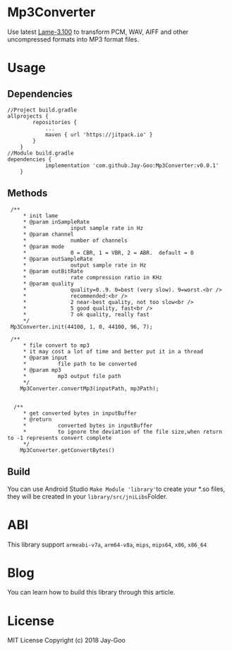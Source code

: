 # Mp3Converter
Use latest [Lame-3.100](http://lame.sourceforge.net/)  to transform PCM, WAV, AIFF and other uncompressed formats into MP3 format files.
# Usage
## Dependencies

```
//Project build.gradle
allprojects {
		repositories {
			...
			maven { url 'https://jitpack.io' }
		}
	}
//Module build.gradle
dependencies {
	        implementation 'com.github.Jay-Goo:Mp3Converter:v0.0.1'
	}
```
## Methods

```
 /**
     * init lame
     * @param inSampleRate
     *              input sample rate in Hz
     * @param channel
     *              number of channels
     * @param mode
     *              0 = CBR, 1 = VBR, 2 = ABR.  default = 0
     * @param outSampleRate
     *              output sample rate in Hz
     * @param outBitRate
     *              rate compression ratio in KHz
     * @param quality
     *              quality=0..9. 0=best (very slow). 9=worst.<br />
     *              recommended:<br />
     *              2 near-best quality, not too slow<br />
     *              5 good quality, fast<br />
     *              7 ok quality, really fast
     */
 Mp3Converter.init(44100, 1, 0, 44100, 96, 7);

 /**
     * file convert to mp3
     * it may cost a lot of time and better put it in a thread
     * @param input
     *          file path to be converted
     * @param mp3
     *          mp3 output file path
     */
    Mp3Converter.convertMp3(inputPath, mp3Path);


  /**
     * get converted bytes in inputBuffer
     * @return
     *          converted bytes in inputBuffer
     *          to ignore the deviation of the file size,when return to -1 represents convert complete
     */
	Mp3Converter.getConvertBytes()
```
## Build
You can use Android Studio `Make Module 'library'`to create your *.so files, they will be created in your `library/src/jniLibs`Folder.

# ABI
This library support `armeabi-v7a`, `arm64-v8a`, `mips`, `mips64`, `x86`, `x86_64`

# Blog
You can learn how to build this library through this article.

# License
MIT License
Copyright (c) 2018 Jay-Goo
